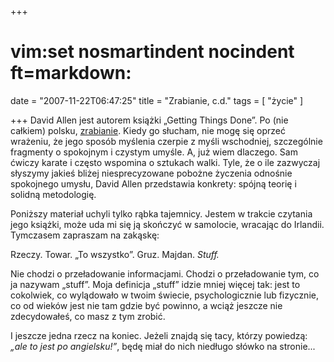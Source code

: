 +++
# vim:set nosmartindent nocindent ft=markdown:
date = "2007-11-22T06:47:25"
title = "Zrabianie, c.d."
tags = [ "życie" ]

+++
David Allen jest autorem książki „Getting Things Done”. Po (nie całkiem) polsku,
[zrabianie](/2007/11/07/zrabianie/). Kiedy go słucham, nie mogę się oprzeć
wrażeniu, że jego sposób myślenia czerpie z myśli wschodniej, szczególnie
fragmenty o spokojnym i czystym umyśle. A, już wiem dlaczego. Sam ćwiczy karate
i często wspomina o sztukach walki. Tyle, że o ile zazwyczaj słyszymy jakieś
bliżej niesprecyzowane pobożne życzenia odnośnie spokojnego umysłu, David Allen
przedstawia konkrety: spójną teorię i solidną metodologię.

Poniższy materiał uchyli tylko rąbka tajemnicy. Jestem w trakcie czytania jego
książki, może uda mi się ją skończyć w samolocie, wracając do Irlandii.
Tymczasem zapraszam na zakąskę:

Rzeczy. Towar. „To wszystko”. Gruz. Majdan. _Stuff._

Nie chodzi o przeładowanie informacjami. Chodzi o przeładowanie tym, co ja
nazywam „stuff”. Moja definicja „stuff” idzie mniej więcej tak: jest to
cokolwiek, co wylądowało w twoim świecie, psychologicznie lub fizycznie, co od
wieków jest nie tam gdzie być powinno, a wciąż jeszcze nie zdecydowałeś, co masz
z tym zrobić.

I jeszcze jedna rzecz na koniec. Jeżeli znajdą się tacy, którzy powiedzą:
_„ale to jest po angielsku!”_, będę miał do nich niedługo słówko na stronie...

